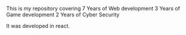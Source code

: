 This is my repository covering 
7 Years of Web development
3 Years of Game development
2 Years of Cyber Security


It was developed in react.
